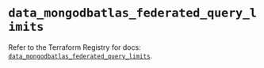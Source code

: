 # `data_mongodbatlas_federated_query_limits`

Refer to the Terraform Registry for docs: [`data_mongodbatlas_federated_query_limits`](https://registry.terraform.io/providers/mongodb/mongodbatlas/1.21.1/docs/data-sources/federated_query_limits).
